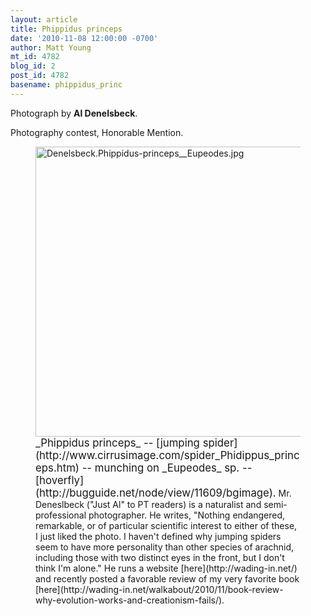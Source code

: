```yaml
---
layout: article
title: Phippidus princeps
date: '2010-11-08 12:00:00 -0700'
author: Matt Young
mt_id: 4782
blog_id: 2
post_id: 4782
basename: phippidus_princ
---
```

Photograph by **Al Denelsbeck**.

Photography contest, Honorable Mention.


<figure>
<img src="{{ site.baseurl }}/uploads/2010/Denelsbeck.Phippidus-princeps__Eupeodes.jpg" alt="Denelsbeck.Phippidus-princeps__Eupeodes.jpg" width="600" height="464" />
<figcaption markdown="span">
<big>_Phippidus princeps_ -- [jumping spider](http://www.cirrusimage.com/spider_Phidippus_princeps.htm) -- munching on _Eupeodes_ sp. -- [hoverfly](http://bugguide.net/node/view/11609/bgimage).</big> Mr. Deneslbeck ("Just Al" to PT readers) is a naturalist and semi-professional photographer. He writes, "Nothing endangered, remarkable, or of particular scientific interest to either of these, I just liked the photo.  I haven't defined why jumping spiders seem to have more personality than other species of arachnid, including those with two distinct eyes in the front, but I don't think I'm alone."  He runs a website [here](http://wading-in.net/) and recently posted a favorable review of my very favorite book [here](http://wading-in.net/walkabout/2010/11/book-review-why-evolution-works-and-creationism-fails/).

</figcaption>
</figure>
